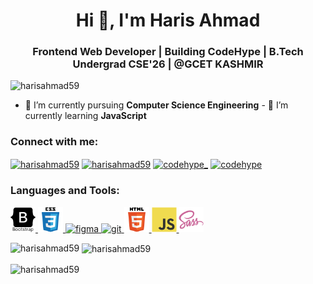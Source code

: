 
<h1 align="center">Hi 👋, I'm Haris Ahmad</h1>
<h3 align="center">
  Frontend Web Developer | Building CodeHype | B.Tech Undergrad CSE'26 | @GCET
  KASHMIR
</h3>

<p align="left">
  <img
    src="https://komarev.com/ghpvc/?username=harisahmad59&label=Profile%20views&color=0e75b6&style=flat"
    alt="harisahmad59"
  />
</p>

- 🔭 I’m currently pursuing **Computer Science Engineering** - 🌱 I’m currently
learning **JavaScript**

<h3 align="left">Connect with me:</h3>
<p align="left">
  <a href="https://twitter.com/harisahmad59" target="blank"
    ><img
      align="center"
      src="https://raw.githubusercontent.com/rahuldkjain/github-profile-readme-generator/master/src/images/icons/Social/twitter.svg"
      alt="harisahmad59"
      height="30"
      width="40"
  /></a>
  <a href="https://linkedin.com/in/harisahmad59" target="blank"
    ><img
      align="center"
      src="https://raw.githubusercontent.com/rahuldkjain/github-profile-readme-generator/master/src/images/icons/Social/linked-in-alt.svg"
      alt="harisahmad59"
      height="30"
      width="40"
  /></a>
  <a href="https://instagram.com/codehype_" target="blank"
    ><img
      align="center"
      src="https://raw.githubusercontent.com/rahuldkjain/github-profile-readme-generator/master/src/images/icons/Social/instagram.svg"
      alt="codehype_"
      height="30"
      width="40"
  /></a>
  <a href="https://www.youtube.com/c/codehype" target="blank"
    ><img
      align="center"
      src="https://raw.githubusercontent.com/rahuldkjain/github-profile-readme-generator/master/src/images/icons/Social/youtube.svg"
      alt="codehype"
      height="30"
      width="40"
  /></a>
</p>

<h3 align="left">Languages and Tools:</h3>
<p align="left">
  <a href="https://getbootstrap.com" target="_blank" rel="noreferrer">
    <img
      src="https://raw.githubusercontent.com/devicons/devicon/master/icons/bootstrap/bootstrap-plain-wordmark.svg"
      alt="bootstrap"
      width="40"
      height="40"
    />
  </a>
  <a href="https://www.w3schools.com/css/" target="_blank" rel="noreferrer">
    <img
      src="https://raw.githubusercontent.com/devicons/devicon/master/icons/css3/css3-original-wordmark.svg"
      alt="css3"
      width="40"
      height="40"
    />
  </a>
  <a href="https://www.figma.com/" target="_blank" rel="noreferrer">
    <img
      src="https://www.vectorlogo.zone/logos/figma/figma-icon.svg"
      alt="figma"
      width="40"
      height="40"
    />
  </a>
  <a href="https://git-scm.com/" target="_blank" rel="noreferrer">
    <img
      src="https://www.vectorlogo.zone/logos/git-scm/git-scm-icon.svg"
      alt="git"
      width="40"
      height="40"
    />
  </a>
  <a href="https://www.w3.org/html/" target="_blank" rel="noreferrer">
    <img
      src="https://raw.githubusercontent.com/devicons/devicon/master/icons/html5/html5-original-wordmark.svg"
      alt="html5"
      width="40"
      height="40"
    />
  </a>
  <a
    href="https://developer.mozilla.org/en-US/docs/Web/JavaScript"
    target="_blank"
    rel="noreferrer"
  >
    <img
      src="https://raw.githubusercontent.com/devicons/devicon/master/icons/javascript/javascript-original.svg"
      alt="javascript"
      width="40"
      height="40"
    />
  </a>
  <a href="https://sass-lang.com" target="_blank" rel="noreferrer">
    <img
      src="https://raw.githubusercontent.com/devicons/devicon/master/icons/sass/sass-original.svg"
      alt="sass"
      width="40"
      height="40"
    />
  </a>
</p>

<p>
  <img
    align="left"
    src="https://github-readme-stats.vercel.app/api/top-langs?username=harisahmad59&show_icons=true&locale=en&layout=compact"
    alt="harisahmad59"
  />
</p>

<p>
  &nbsp;<img
    align="center"
    src="https://github-readme-stats.vercel.app/api?username=harisahmad59&show_icons=true&locale=en"
    alt="harisahmad59"
  />
</p>

<p>
  <img
    align="center"
    src="https://github-readme-streak-stats.herokuapp.com/?user=harisahmad59&"
    alt="harisahmad59"
  />
</p>
